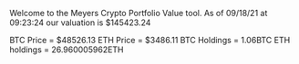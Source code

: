 Welcome to the Meyers Crypto Portfolio Value tool. 
As of 09/18/21 at 09:23:24 our valuation is $145423.24 

BTC Price = $48526.13
 ETH Price = $3486.11
BTC Holdings = 1.06BTC
 ETH holdings = 26.960005962ETH 
